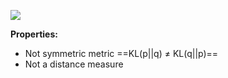 ![](https://1.bp.blogspot.com/-d3d8VPKKYyc/YHIJt29s5CI/AAAAAAAAXaQ/TG-PmUcc44UunEXSYtJXh94EiWTlLUqIwCLcBGAsYHQ/s16000/KL.png)

**Properties:**
- Not symmetric metric ==KL(p||q) $\neq$ KL(q||p)==
- Not a distance measure